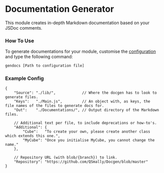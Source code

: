 
# Documentation Generator

This module creates in-depth Markdown documentation based on your JSDoc comments.

### How To Use

To generate documentations for your module, customise the [configuration](#example-config) and type the following command:
```bash
gendocs [Path to configuration file]
```

### Example Config
```jsonc
{
    "Source": "./lib/",            // Where the docgen has to look to generate files.
    "Keys":   "./Main.js",         // An object with, as keys, the file names of the files to generate docs for.
    "Out":    "./Documentations/", // Output directory of the Markdown files.

    // Additional text per file, to include deprecations or how-to's.
    "Additional": {
        "Cube":   "To create your own, please create another class which extends this one.",
        "MyCube": "Once you initialise MyCube, you cannot change the name."
    },

    // Repository URL (with blob/{branch}) to link.
    "Repository": "https://github.com/QSmally/Docgen/blob/master"
}
```
